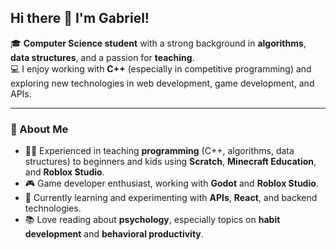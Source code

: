 ## Hi there 👋 I'm Gabriel!

🎓 **Computer Science student** with a strong background in **algorithms**, **data structures**, and a passion for **teaching**.  
💻 I enjoy working with **C++** (especially in competitive programming) and exploring new technologies in web development, game development, and APIs.

---

### 🚀 About Me
- 👨‍🏫 Experienced in teaching **programming** (C++, algorithms, data structures) to beginners and kids using **Scratch**, **Minecraft Education**, and **Roblox Studio**.  
- 🎮 Game developer enthusiast, working with **Godot** and **Roblox Studio**.  
- 🌱 Currently learning and experimenting with **APIs**, **React**, and backend technologies.  
- 📚 Love reading about **psychology**, especially topics on **habit development** and **behavioral productivity**.  

